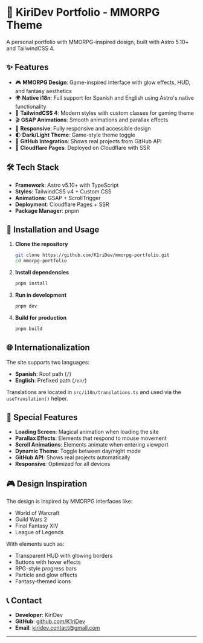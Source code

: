 # 🏰 KiriDev Portfolio - MMORPG Theme

A personal portfolio with MMORPG-inspired design, built with Astro 5.10+ and TailwindCSS 4.

## ✨ Features

- 🎮 **MMORPG Design**: Game-inspired interface with glow effects, HUD, and fantasy aesthetics
- 🌍 **Native i18n**: Full support for Spanish and English using Astro's native functionality
- 🎨 **TailwindCSS 4**: Modern styles with custom classes for gaming theme
- 🎬 **GSAP Animations**: Smooth animations and parallax effects
- 📱 **Responsive**: Fully responsive and accessible design
- 🌓 **Dark/Light Theme**: Game-style theme toggle
- 🐙 **GitHub Integration**: Shows real projects from GitHub API
- 🚀 **Cloudflare Pages**: Deployed on Cloudflare with SSR

## 🛠️ Tech Stack

- **Framework**: Astro v5.10+ with TypeScript
- **Styles**: TailwindCSS v4 + Custom CSS
- **Animations**: GSAP + ScrollTrigger
- **Deployment**: Cloudflare Pages + SSR
- **Package Manager**: pnpm

## 🚀 Installation and Usage

1. **Clone the repository**

   ```bash
   git clone https://github.com/K1riDev/mmorpg-portfolio.git
   cd mmorpg-portfolio
   ```

2. **Install dependencies**

   ```bash
   pnpm install
   ```

3. **Run in development**

   ```bash
   pnpm dev
   ```

4. **Build for production**

   ```bash
   pnpm build
   ```

## 🌐 Internationalization

The site supports two languages:

- **Spanish**: Root path (`/`)
- **English**: Prefixed path (`/en/`)

Translations are located in `src/i18n/translations.ts` and used via the `useTranslation()` helper.

## 🎯 Special Features

- **Loading Screen**: Magical animation when loading the site
- **Parallax Effects**: Elements that respond to mouse movement
- **Scroll Animations**: Elements animate when entering viewport
- **Dynamic Theme**: Toggle between day/night mode
- **GitHub API**: Shows real projects automatically
- **Responsive**: Optimized for all devices

## 🎮 Design Inspiration

The design is inspired by MMORPG interfaces like:

- World of Warcraft
- Guild Wars 2
- Final Fantasy XIV
- League of Legends

With elements such as:

- Transparent HUD with glowing borders
- Buttons with hover effects
- RPG-style progress bars
- Particle and glow effects
- Fantasy-themed icons

## 📞 Contact

- **Developer**: KiriDev
- **GitHub**: [github.com/K1riDev](https://github.com/K1riDev)
- **Email**: [kiridev.contact@gmail.com](mailto:kiridev.contact@gmail.com)

---
